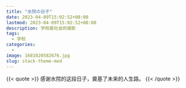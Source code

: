 ```yaml
---
title: "水院の日子"
date: 2023-04-09T15:02:52+08:00
lastmod: 2023-04-09T15:02:52+08:00
description: 学校是社会的缩影
tags:
  - 学校
categories:
  - 
image: 1681020582676.jpg
slug: stack-theme-mod
---
```

{{< quote >}}
感谢水院的这段日子，奠基了未来的人生路。
{{< /quote >}}

<img scr=1681020582578.jpg>
